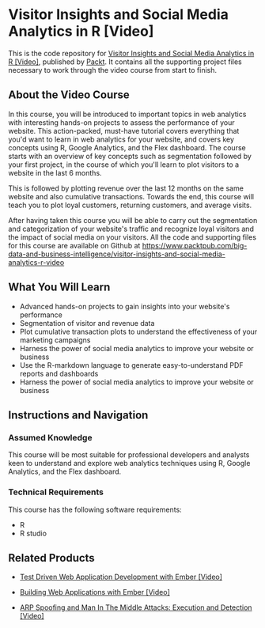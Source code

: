 # Visitor Insights and Social Media Analytics in R [Video]
This is the code repository for [Visitor Insights and Social Media Analytics in R [Video]](https://www.packtpub.com/big-data-and-business-intelligence/visitor-insights-and-social-media-analytics-r-video?utm_source=github&utm_medium=repository&utm_campaign=9781788393768), published by [Packt](https://www.packtpub.com/?utm_source=github). It contains all the supporting project files necessary to work through the video course from start to finish.
## About the Video Course
In this course, you will be introduced to important topics in web analytics with interesting hands-on projects to assess the performance of your website. This action-packed, must-have tutorial covers everything that you'd want to learn in web analytics for your website, and covers key concepts using R, Google Analytics, and the Flex dashboard. The course starts with an overview of key concepts such as segmentation followed by your first project, in the course of which you'll learn to plot visitors to a website in the last 6 months.

This is followed by plotting revenue over the last 12 months on the same website and also cumulative transactions. Towards the end, this course will teach you to plot loyal customers, returning customers, and average visits.

After having taken this course you will be able to carry out the segmentation and categorization of your website's traffic and recognize loyal visitors and the impact of social media on your visitors. All the code and supporting files for this course are available on Github at https://www.packtpub.com/big-data-and-business-intelligence/visitor-insights-and-social-media-analytics-r-video

<H2>What You Will Learn</H2>
<DIV class=book-info-will-learn-text>
<UL>
<LI>Advanced hands-on projects to gain insights into your website's performance 
<LI>Segmentation of visitor and revenue data
<LI>Plot cumulative transaction plots to understand the effectiveness of your marketing campaigns 
<LI>Harness the power of social media analytics to improve your website or business 
<LI>Use the R-markdown language to generate easy-to-understand PDF reports and dashboards 
<LI>Harness the power of social media analytics to improve your website or business</LI></UL></DIV>

## Instructions and Navigation
### Assumed Knowledge
This course will be most suitable for professional developers and analysts keen to understand and explore web analytics techniques using R, Google Analytics, and the Flex dashboard.
### Technical Requirements
This course has the following software requirements:<br/>
<ul><li>R</li><li>R studio</li></ul>

## Related Products
* [Test Driven Web Application Development with Ember [Video]](https://www.packtpub.com/web-development/test-driven-web-application-development-ember-video?utm_source=github&utm_medium=repository&utm_campaign=9781788393706)

* [Building Web Applications with Ember [Video]](https://www.packtpub.com/web-development/building-web-applications-ember-video?utm_source=github&utm_medium=repository&utm_campaign=9781788391023)

* [ARP Spoofing and Man In The Middle Attacks: Execution and Detection [Video]](https://www.packtpub.com/application-development/arp-spoofing-and-man-middle-attacks-execution-and-detection-video?utm_source=github&utm_medium=repository&utm_campaign=9781789344677)

